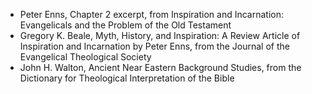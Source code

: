 ---
---

- Peter Enns, Chapter 2 excerpt, from Inspiration and Incarnation: Evangelicals and the Problem of the Old Testament
- Gregory K. Beale, Myth, History, and Inspiration: A Review Article of Inspiration and Incarnation by Peter Enns, from the Journal of the Evangelical Theological Society
- John H. Walton, Ancient Near Eastern Background Studies, from the Dictionary for Theological Interpretation of the Bible

